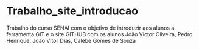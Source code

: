 # Trabalho_site_introducao
Trabalho do curso SENAI com o objetivo de introduzir aos alunos a ferramenta GIT e o site GITHUB com os alunos João Victor Oliveira, Pedro Henrique, João Vitor Dias, Calebe Gomes de Souza
